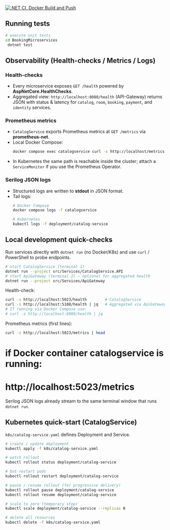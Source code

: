 [![.NET CI, Docker Build and Push](https://github.com/YOUR_USERNAME/YOUR_REPOSITORY/actions/workflows/ci.yml/badge.svg)](https://github.com/YOUR_USERNAME/YOUR_REPOSITORY/actions/workflows/ci.yml)

## Running tests

```bash
# execute unit tests
cd BookingMicroservices
 dotnet test
```

## Observability (Health-checks / Metrics / Logs)

### Health-checks
- Every microservice exposes `GET /health` powered by **AspNetCore.HealthChecks**.
- Aggregated view: `http://localhost:8080/health` (API-Gateway) returns JSON with status & latency for `catalog`, `room`, `booking`, `payment`, and `identity` services.

### Prometheus metrics
- `CatalogService` exports Prometheus metrics at `GET /metrics` via **prometheus-net**.
- Local Docker Compose:
  ```bash
  docker compose exec catalogservice curl -s http://localhost/metrics | head
  ```
- In Kubernetes the same path is reachable inside the cluster; attach a `ServiceMonitor` if you use the Prometheus Operator.

### Serilog JSON logs
- Structured logs are written to **stdout** in JSON format.
- Tail logs:
  ```bash
  # Docker Compose
  docker compose logs -f catalogservice

  # Kubernetes
  kubectl logs -f deployment/catalog-service
  ```

## Local development quick-checks

Run services directly with `dotnet run` (no Docker/K8s) and use `curl` / PowerShell to probe endpoints.

```bash
# start CatalogService (terminal 1)
dotnet run --project src/Services/CatalogService.API
# start ApiGateway (terminal 2) – optional for aggregated health
dotnet run --project src/Services/ApiGateway
```

Health-check:
```bash
curl -s http://localhost:5023/health        # CatalogService
curl -s http://localhost:5108/health | jq   # Aggregated via ApiGateway (local run, see launchSettings)
# If running via Docker Compose use:
# curl -s http://localhost:8080/health | jq
```

Prometheus metrics (first lines):
```bash
curl -s http://localhost:5023/metrics | head
```
# if Docker container catalogservice is running:
# http://localhost:5023/metrics

Serilog JSON logs already stream to the same terminal window that runs `dotnet run`.

## Kubernetes quick-start (CatalogService)

`k8s/catalog-service.yaml` defines Deployment and Service.

```bash
# create / update deployment
kubectl apply -f k8s/catalog-service.yaml

# watch rollout
kubectl rollout status deployment/catalog-service

# hot-restart pods
kubectl rollout restart deployment/catalog-service

# pause / resume rollout (for progressive delivery)
kubectl rollout pause deployment/catalog-service
kubectl rollout resume deployment/catalog-service

# scale to zero (temporary stop)
kubectl scale deployment/catalog-service --replicas 0

# delete all resources
kubectl delete -f k8s/catalog-service.yaml
```

